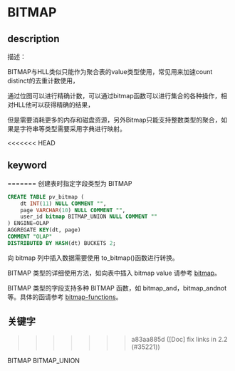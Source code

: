 # BITMAP

## description

描述：

BITMAP与HLL类似只能作为聚合表的value类型使用，常见用来加速count distinct的去重计数使用，

通过位图可以进行精确计数，可以通过bitmap函数可以进行集合的各种操作，相对HLL他可以获得精确的结果，

但是需要消耗更多的内存和磁盘资源，另外Bitmap只能支持整数类型的聚合，如果是字符串等类型需要采用字典进行映射。

<<<<<<< HEAD
## keyword
=======
创建表时指定字段类型为 BITMAP

```sql
CREATE TABLE pv_bitmap (
    dt INT(11) NULL COMMENT "",
    page VARCHAR(10) NULL COMMENT "",
    user_id bitmap BITMAP_UNION NULL COMMENT ""
) ENGINE=OLAP
AGGREGATE KEY(dt, page)
COMMENT "OLAP"
DISTRIBUTED BY HASH(dt) BUCKETS 2;
```

向 bitmap 列中插入数据需要使用 to_bitmap()函数进行转换。

BITMAP 类型的详细使用方法，如向表中插入 bitmap value 请参考 [bitmap](../../sql-functions/aggregate-functions/bitmap.md)。

BITMAP 类型的字段支持多种 BITMAP 函数，如 bitmap_and，bitmap_andnot 等。具体的函请参考 [bitmap-functions](../../../sql-reference/sql-functions/bitmap-functions/bitmap_and.md)。

## 关键字
>>>>>>> a83aa885d ([Doc] fix links in 2.2 (#35221))

BITMAP BITMAP_UNION
